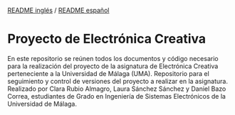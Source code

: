 [README inglés](https://github.com/danibcor/creative_electronics/blob/main/README.md) / [README español](https://github.com/danibcor/creative_electronics/blob/main/README_SP.md)
# Proyecto de Electrónica Creativa 
En este repositorio se reúnen todos los documentos y código necesario para la realización del proyecto de la asignatura de Electrónica Creativa perteneciente a la Universidad de Málaga (UMA). 
Repositorio para el seguimiento y control de versiones del proyecto a realizar en la asignatura.
Realizado por Clara Rubio Almagro, Laura Sánchez Sánchez y Daniel Bazo Correa, estudiantes de Grado en Ingeniería de Sistemas Electrónicos de la Universidad de Málaga.
